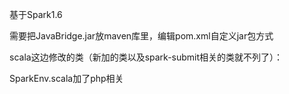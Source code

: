 基于Spark1.6

需要把JavaBridge.jar放maven库里，编辑pom.xml自定义jar包方式

scala这边修改的类（新加的类以及spark-submit相关的类就不列了）：

SparkEnv.scala加了php相关

